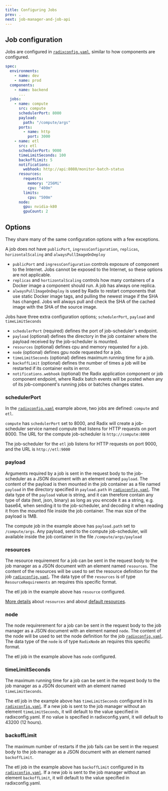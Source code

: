 ```yaml
---
title: Configuring Jobs
prev: .
next: job-manager-and-job-api
---
```


## Job configuration

Jobs are configured in [`radixconfig.yaml`](/radix-config/index.md#jobs), similar to how components are configured.

```yaml
spec:
  environments:
    - name: dev
    - name: prod
  components:
    - name: backend
      ...
  jobs:
    - name: compute
      src: compute
      schedulerPort: 8000
      payload:
        path: "/compute/args"
      ports:
        - name: http
          port: 3000
    - name: etl
      src: etl
      schedulerPort: 9000
      timeLimitSeconds: 100
      backoffLimit: 5
      notifications:
        webhook: http://api:8080/monitor-batch-status
      resources:
        requests:
          memory: "256Mi"
          cpu: "400m"
        limits:
          cpu: "500m"
      node:
        gpu: nvidia-k80
        gpuCount: 2
```

## Options
They share many of the same configuration options with a few exceptions.

A job does not have `publicPort`, `ingressConfiguration`, `replicas`, `horizontalScaling` and `alwaysPullImageOnDeploy`

- `publicPort` and `ingressConfiguration` controls exposure of component to the Internet. Jobs cannot be exposed to the Internet, so these options are not applicable.
- `replicas` and `hortizontalScaling` controls how many containers of a Docker image a component should run. A job has always one replica.
- `alwaysPullImageOnDeploy` is used by Radix to restart components that use static Docker image tags, and pulling the newest image if the SHA has changed. Jobs will always pull and check the SHA of the cached image with the SHA of the source image.

Jobs have three extra configuration options; `schedulerPort`, `payload` and `timeLimitSeconds`

- `schedulerPort` (required) defines the port of job-scheduler's endpoint.
- `payload` (optional) defines the directory in the job container where the payload received by the job-scheduler is mounted.
- `resources` (optional) defines cpu and memory requested for a job.
- `node` (optional) defines gpu node requested for a job.
- `timeLimitSeconds` (optional) defines maximum running time for a job.
- `backoffLimit` (optional) defines the number of times a job will be restarted if its container exits in error.
- `notifications.webhook` (optional) the Radix application component or job component endpoint, where Radix batch events will be posted when any of its job-component's running jobs or batches changes states.

### schedulerPort

In the [`radixconfig.yaml`](/radix-config/index.md#schedulerport) example above, two jobs are defined: `compute` and `etl`.

`compute` has `schedulerPort` set to 8000, and Radix will create a job-scheduler service named compute that listens for HTTP requests on port 8000. The URL for the compute job-scheduler is `http://compute:8000`

The job-scheduler for the `etl` job listens for HTTP requests on port 9000, and the URL is `http://etl:9000`

### payload

Arguments required by a job is sent in the request body to the job-scheduler as a JSON document with an element named `payload`.
The content of the payload is then mounted in the job container as a file named `payload` in the directory specified in `payload.path` in [`radixconfig.yaml`](/radix-config/index.md#payload).
The data type of the `payload` value is string, and it can therefore contain any type of data (text, json, binary) as long as you encode it as a string, e.g. base64, when sending it to the job-scheduler, and decoding it when reading it from the mounted file inside the job container. The max size of the payload is 1MB.

The compute job in the example above has `payload.path` set to `/compute/args`. Any payload, send to the compute job-scheduler, will available inside the job container in the file `/compute/args/payload`

### resources

The resource requirement for a job can be sent in the request body to the job manager as a JSON document with an element named `resources`.
The content of the resources will be used to set the resource definition for the job [`radixconfig.yaml`](/radix-config/index.md#resources-common).
The data type of the `resources` is of type `ResourceRequirements` an requires this specific format.

The etl job in the example above has `resource` configured.

[More details](/guides/resource-request/index.md) about `resources` and about [default resources](/guides/resource-request/index.md#default-resources).

### node

The node requirerement for a job can be sent in the request body to the job manager as a JSON document with an element named `node`.
The content of the node will be used to set the node definition for the job [`radixconfig.yaml`](/radix-config/index.md#node).
The data type of the `node` is of type `RadixNode` an requires this specific format.

The etl job in the example above has `node` configured.

### timeLimitSeconds

The maximum running time for a job can be sent in the request body to the job manager as a JSON document with an element named `timeLimitSeconds`.

The etl job in the example above has `timeLimitSeconds` configured in its [`radixconfig.yaml`](/radix-config/index.md#timelimitseconds). If a new job is sent to the job manager without an element `timeLimitSeconds`, it will default to the value specified in radixconfig.yaml. If no value is specified in radixconfig.yaml, it will default to 43200 (12 hours).

### backoffLimit

The maximum number of restarts if the job fails can be sent in the request body to the job manager as a JSON document with an element named `backoffLimit`.

The etl job in the example above has `backoffLimit` configured in its [`radixconfig.yaml`](/radix-config/index.md#backofflimit). If a new job is sent to the job manager without an element `backoffLimit`, it will default to the value specified in radixconfig.yaml.
